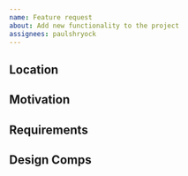 ```yaml
---
name: Feature request
about: Add new functionality to the project
assignees: paulshryock
---
```


## Location

## Motivation

## Requirements

## Design Comps